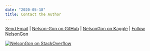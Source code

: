 ```yaml
---
date: "2020-05-18"
title: Contact the Author
---
```


	
<a href="mailto:gonzabato@hotmail.com">Send Email</a> | <a class="twitter-follow-button" href="https://github.com/Nelson-Gon" data-size="large" aria-label="Follow @Nelson-Gon on GitHub">Nelson-Gon on GitHub</a> | [NelsonGon on Kaggle](https://www.kaggle.com/gonnel) | 
<a href="https://twitter.com/bionelsongon" class="twitter-follow-button" data-show-count="false">Follow NelsonGon</a>
<script src="https://platform.twitter.com/widgets.js" type="text/javascript"></script> 





[![NelsonGon on StackOverflow](https://stackoverflow.com/users/flair/10323798.png)](https://stackoverflow.com/users/10323798/nelsongon?tab=profile) 





